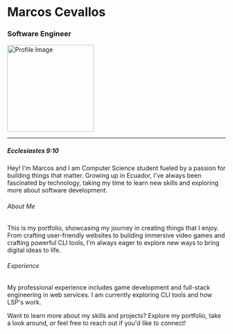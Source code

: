 # Marcos Cevallos

### Software Engineer

<div
  style="margin-left: auto; width: fit-content; display: inline-block;"
  >
<img
    width="200px"
    height="200px"
    src="https://media.licdn.com/dms/image/D5603AQFFlfRWnjBp3Q/profile-displayphoto-shrink_400_400/0/1700880299498?e=2147483647&v=beta&t=7IdTO4l5uzcNa_ufwV63dj9yVUD0OmM1Ed6Q8yi5PcU"
    alt="Profile Image"
  />
</div>

---

##### Ecclesiastes 9:10

Hey! I'm Marcos and I am Computer Science student fueled by a passion for building things that matter. Growing up in Ecuador, I've always been fascinated by technology, taking my time to learn new skills and exploring more about software development.

###### About Me

This is my portfolio, showcasing my journey in creating things that I enjoy. From crafting user-friendly websites to building immersive video games and crafting powerful CLI tools, I'm always eager to explore new ways to bring digital ideas to life.

###### Experience

My professional experience includes game development and full-stack engineering in web services. I am currently exploring CLI tools and how LSP's work.

Want to learn more about my skills and projects? Explore my portfolio, take a look around, or feel free to reach out if you'd like to connect!
